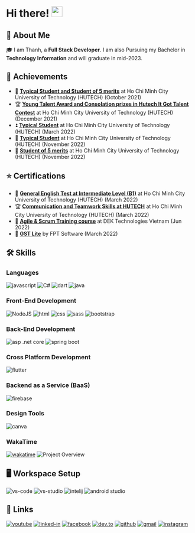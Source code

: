 # Hi there! <img src="https://media.giphy.com/media/hvRJCLFzcasrR4ia7z/giphy.gif" width="29px" height="29px">

## 🚀 About Me

🎓 I am Thanh, a **Full Stack Developer**. I am also Pursuing my Bachelor in **Technology Information** and will graduate in mid-2023.

## 🏅 Achievements

-   📝 [**Typical Student and Student of 5 merits**](https://bit.ly/3QNmiTk) at Ho Chi Minh City University of Technology (HUTECH) (October 2021)
-   🏆 [**Young Talent Award and Consolation prizes in Hutech It Got Talent Contest**](https://bit.ly/3QNmiTk) at Ho Chi Minh City University of Technology (HUTECH) (December 2021)
-   ⏫ [**Typical Student**](https://bit.ly/3JYZcHf) at Ho Chi Minh City University of Technology (HUTECH) (March 2022)
-   🚁 [**Typical Student**](https://bit.ly/3EC0O7p) at Ho Chi Minh City University of Technology (HUTECH) (November 2022)
-   📝 [**Student of 5 merits**](https://bit.ly/3EXoPqZ) at Ho Chi Minh City University of Technology (HUTECH) (November 2022)
## ⭐ Certifications
-   🤝 [**General English Test at Intermediate Level (B1)**](https://bit.ly/3w8DoDg) at Ho Chi Minh City University of Technology (HUTECH) (March 2022)
-   🏆 [**Communication and Teamwork Skills at HUTECH**](https://bit.ly/3zXCMS3) at Ho Chi Minh City University of Technology (HUTECH) (March 2022)
-   📝 [**Agile & Scrum Training course**](https://bit.ly/3PqZPKM) at DEK Technologies Vietnam (Jun 2022)
-   🚁 [**GST Lite**](https://bit.ly/3U3UMlN) by FPT Software (March 2022)

## 🛠️ Skills

### Languages

![javascript](https://img.shields.io/badge/JavaScript-323330?style=for-the-badge&logo=javascript&logoColor=F7DF1E)
![C#](https://img.shields.io/badge/C%23-239120?style=for-the-badge&logo=c-sharp&logoColor=white)
![dart](https://img.shields.io/badge/Dart-28B6F6?style=for-the-badge&logo=dart&logoColor=white)
![java](https://img.shields.io/badge/Java-ED8B00?style=for-the-badge&logo=java&logoColor=white)

### Front-End Development

![NodeJS](https://img.shields.io/badge/Node.js-43853D?style=for-the-badge&logo=node.js&logoColor=white)
![html](https://img.shields.io/badge/HTML5-E34F26?style=for-the-badge&logo=html5&logoColor=white)
![css](https://img.shields.io/badge/CSS3-1572B6?style=for-the-badge&logo=css3&logoColor=white)
![sass](https://img.shields.io/badge/SASS-CC6699?style=for-the-badge&logo=sass&logoColor=white)
![bootstrap](https://img.shields.io/badge/Bootstrap-563D7C?style=for-the-badge&logo=bootstrap&logoColor=white)

### Back-End Development

![asp .net core](https://img.shields.io/badge/.NET-5C2D91?style=for-the-badge&logo=.net&logoColor=white)
![spring boot](https://img.shields.io/badge/Spring-6DB33F?style=for-the-badge&logo=spring&logoColor=white)

### Cross Platform Development

![flutter](https://img.shields.io/badge/Flutter-28B6F6?style=for-the-badge&logo=flutter&logoColor=white)

### Backend as a Service (BaaS)

![firebase](https://img.shields.io/badge/Firebase-ffaa00?style=for-the-badge&logo=Firebase&logoColor=white)

### Design Tools

![canva](https://img.shields.io/badge/canva-00C4CC?style=for-the-badge&logo=canva&logoColor=white)

### WakaTime

[![wakatime](https://wakatime.com/badge/github/wakatime/coda-wakatime.svg)](https://wakatime.com/@xuanthanh2609)
![Project Overview](https://res.cloudinary.com/lxthanh269/image/upload/v1670398764/wakatime_udqvif.png)

## 🖥️ Workspace Setup

![vs-code](https://img.shields.io/badge/Visual_Studio_Code-0078D4?style=for-the-badge&logo=visual%20studio%20code&logoColor=white)
![vs-studio](https://img.shields.io/badge/Visual_Studio-5C2D91?style=for-the-badge&logo=visual%20studio&logoColor=white)
![intelij](https://img.shields.io/badge/IntelliJ_IDEA-000000.svg?style=for-the-badge&logo=intellij-idea&logoColor=white)
![android studio](https://img.shields.io/badge/Android-3DDC84?style=for-the-badge&logo=android&logoColor=white)

## 🔗 Links

[![youtube](https://img.shields.io/badge/YouTube-FF0000?style=for-the-badge&logo=youtube&logoColor=white)](https://www.youtube.com/@XuanThanhh/)
[![linked-in](https://img.shields.io/badge/Linked_In-0077B5?style=for-the-badge&logo=LinkedIn&logoColor=white)](www.linkedin.com/in/xuanthanh2609)
[![facebook](https://img.shields.io/badge/Facebook-1877F2?style=for-the-badge&logo=facebook&logoColor=white)](https://www.facebook.com/lxthanh2609/)
[![dev.to](https://img.shields.io/badge/Dev.to-0A0A0A?style=for-the-badge&logo=DevdotTo&logoColor=white)](https://dev.to/xuanthanh2609)
[![github](https://img.shields.io/badge/GitHub-000000?style=for-the-badge&logo=GitHub&logoColor=white)](https://github.com/xuanthanh2609)
[![gmail](https://img.shields.io/badge/Gmail-D14836?style=for-the-badge&logo=Gmail&logoColor=white)](mailto:https://github.com/xuanthanh2609)
[![instagram](https://img.shields.io/badge/Instagram-E4405F?style=for-the-badge&logo=instagram&logoColor=white)](https://www.instagram.com/xuanthanh.tah/)
